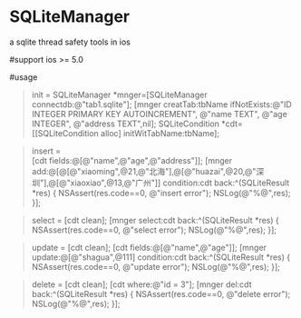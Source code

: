 SQLiteManager
=============

a sqlite thread safety tools in ios


#support
	ios >= 5.0

#usage

>init
=
	SQLiteManager *mnger=[SQLiteManager connectdb:@"tab1.sqlite"];
	[mnger creatTab:tbName ifNotExists:@"ID INTEGER PRIMARY KEY AUTOINCREMENT",
                                        @"name TEXT",
                                        @"age INTEGER",
                                        @"address TEXT",nil];
	SQLiteCondition *cdt=[[SQLiteCondition alloc] initWitTabName:tbName];


   
    
>insert
=   
	[cdt fields:@[@"name",@"age",@"address"]];
    [mnger add:@[@[@"xiaoming",@21,@"北海"],@[@"huazai",@20,@"深圳"],@[@"xiaoxiao",@13,@"广州"]] condition:cdt back:^(SQLiteResult *res) {
            NSAssert(res.code==0, @"insert error");
            NSLog(@"%@",res);
    }];

>select
=
    [cdt clean];
    [mnger select:cdt back:^(SQLiteResult *res) {
        NSAssert(res.code==0, @"select error");
        NSLog(@"%@",res);
    }];
    
>update
=
    [cdt clean];
    [cdt fields:@[@"name",@"age"]];
    [mnger update:@[@"shagua",@111] condition:cdt back:^(SQLiteResult *res) {
        NSAssert(res.code==0, @"update error");
        NSLog(@"%@",res);
    }];

>delete
=
    [cdt clean];
    [cdt where:@"id = 3"];
    [mnger del:cdt back:^(SQLiteResult *res) {
        NSAssert(res.code==0, @"delete error");
        NSLog(@"%@",res);
    }];

